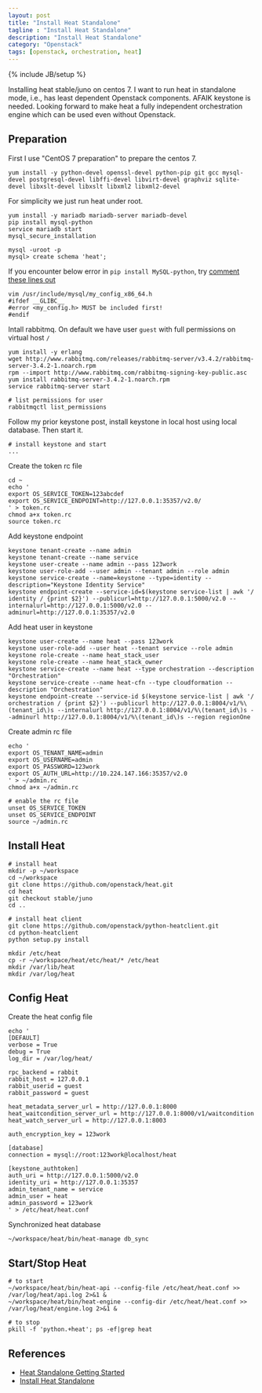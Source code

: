 ```yaml
---
layout: post
title: "Install Heat Standalone"
tagline : "Install Heat Standalone"
description: "Install Heat Standalone"
category: "Openstack"
tags: [openstack, orchestration, heat]
---
```

{% include JB/setup %}

Installing heat stable/juno on centos 7. I want to run heat in standalone mode, i.e., has least dependent Openstack components. AFAIK keystone is needed. Looking forward to make heat a fully independent orchestration engine which can be used even without Openstack.

## Preparation

First I use "CentOS 7 preparation" to prepare the centos 7.

```
yum install -y python-devel openssl-devel python-pip git gcc mysql-devel postgresql-devel libffi-devel libvirt-devel graphviz sqlite-devel libxslt-devel libxslt libxml2 libxml2-devel
```

For simplicity we just run heat under root.

```
yum install -y mariadb mariadb-server mariadb-devel
pip install mysql-python
service mariadb start
mysql_secure_installation

mysql -uroot -p
mysql> create schema 'heat';
```

If you encounter below error in `pip install MySQL-python`, try [comment these lines out](https://mariadb.atlassian.net/browse/MDEV-6862)

```
vim /usr/include/mysql/my_config_x86_64.h
#ifdef __GLIBC__
#error <my_config.h> MUST be included first!
#endif
```

Intall rabbitmq. On default we have user `guest` with full permissions on virtual host `/`

```
yum install -y erlang
wget http://www.rabbitmq.com/releases/rabbitmq-server/v3.4.2/rabbitmq-server-3.4.2-1.noarch.rpm
rpm --import http://www.rabbitmq.com/rabbitmq-signing-key-public.asc
yum install rabbitmq-server-3.4.2-1.noarch.rpm 
service rabbitmq-server start

# list permissions for user
rabbitmqctl list_permissions
```

Follow my prior keystone post, install keystone in local host using local database. Then start it.

```
# install keystone and start
...
```

Create the token rc file

```
cd ~
echo '
export OS_SERVICE_TOKEN=123abcdef
export OS_SERVICE_ENDPOINT=http://127.0.0.1:35357/v2.0/
' > token.rc
chmod a+x token.rc
source token.rc
```

Add keystone endpoint

```
keystone tenant-create --name admin
keystone tenant-create --name service
keystone user-create --name admin --pass 123work
keystone user-role-add --user admin --tenant admin --role admin
keystone service-create --name=keystone --type=identity --description="Keystone Identity Service"
keystone endpoint-create --service-id=$(keystone service-list | awk '/ identity / {print $2}') --publicurl=http://127.0.0.1:5000/v2.0 --internalurl=http://127.0.0.1:5000/v2.0 --adminurl=http://127.0.0.1:35357/v2.0
```

Add heat user in keystone

```
keystone user-create --name heat --pass 123work
keystone user-role-add --user heat --tenant service --role admin
keystone role-create --name heat_stack_user
keystone role-create --name heat_stack_owner
keystone service-create --name heat --type orchestration --description "Orchestration"
keystone service-create --name heat-cfn --type cloudformation --description "Orchestration"
keystone endpoint-create --service-id $(keystone service-list | awk '/ orchestration / {print $2}') --publicurl http://127.0.0.1:8004/v1/%\(tenant_id\)s --internalurl http://127.0.0.1:8004/v1/%\(tenant_id\)s --adminurl http://127.0.0.1:8004/v1/%\(tenant_id\)s --region regionOne
```

Create admin rc file

```
echo '
export OS_TENANT_NAME=admin
export OS_USERNAME=admin
export OS_PASSWORD=123work
export OS_AUTH_URL=http://10.224.147.166:35357/v2.0
' > ~/admin.rc
chmod a+x ~/admin.rc

# enable the rc file
unset OS_SERVICE_TOKEN
unset OS_SERVICE_ENDPOINT
source ~/admin.rc
```

## Install Heat

```
# install heat
mkdir -p ~/workspace
cd ~/workspace
git clone https://github.com/openstack/heat.git
cd heat
git checkout stable/juno
cd ..

# install heat client
git clone https://github.com/openstack/python-heatclient.git
cd python-heatclient
python setup.py install
```

```
mkdir /etc/heat
cp -r ~/workspace/heat/etc/heat/* /etc/heat
mkdir /var/lib/heat
mkdir /var/log/heat
```

## Config Heat

Create the heat config file

```
echo '
[DEFAULT]
verbose = True
debug = True
log_dir = /var/log/heat/

rpc_backend = rabbit
rabbit_host = 127.0.0.1
rabbit_userid = guest
rabbit_password = guest

heat_metadata_server_url = http://127.0.0.1:8000
heat_waitcondition_server_url = http://127.0.0.1:8000/v1/waitcondition
heat_watch_server_url = http://127.0.0.1:8003

auth_encryption_key = 123work

[database]
connection = mysql://root:123work@localhost/heat

[keystone_authtoken]
auth_uri = http://127.0.0.1:5000/v2.0
identity_uri = http://127.0.0.1:35357
admin_tenant_name = service
admin_user = heat
admin_password = 123work
' > /etc/heat/heat.conf
```

Synchronized heat database

```
~/workspace/heat/bin/heat-manage db_sync
```

## Start/Stop Heat

```
# to start
~/workspace/heat/bin/heat-api --config-file /etc/heat/heat.conf >> /var/log/heat/api.log 2>&1 &
~/workspace/heat/bin/heat-engine --config-dir /etc/heat/heat.conf >> /var/log/heat/engine.log 2>&1 &

# to stop
pkill -f 'python.+heat'; ps -ef|grep heat
```

## References

* [Heat Standalone Getting Started](http://docs.openstack.org/developer/heat/getting_started/standalone.html)
* [Install Heat Standalone](https://github.com/sushilkm/heat-standalone/blob/master/install-heat)


